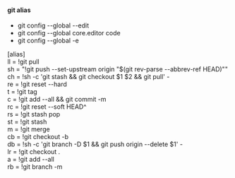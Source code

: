 #### git alias

- git config --global --edit
- git config --global core.editor code
- git config --global -e

[alias]
<br />
ll = !git pull
<br />
sh = "!git push --set-upstream origin \"$(git rev-parse --abbrev-ref HEAD)\""
<br />
ch = !sh -c 'git stash && git checkout $1 $2 && git pull' -
<br />
re = !git reset --hard
<br />
t = !git tag
<br />
c = !git add --all && git commit -m
<br />
rc = !git reset --soft HEAD^
<br />
rs = !git stash pop
<br />
st = !git stash
<br />
m = !git merge
<br />
cb = !git checkout -b
<br />
db = !sh -c 'git branch -D $1 && git push origin --delete $1' -
<br />
lr = !git checkout .
<br />
a = !git add --all
<br />
rb = !git branch -m
